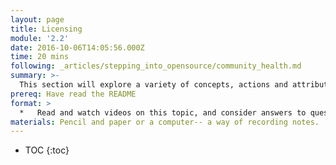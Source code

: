 ```yaml
---
layout: page
title: Licensing
module: '2.2'
date: 2016-10-06T14:05:56.000Z
time: 20 mins
following: _articles/stepping_into_opensource/community_health.md 
summary: >-
  This section will explore a variety of concepts, actions and attributes that form open ecosystems as fuel for collaborative innovation.
prereq: Have read the README
format: >
  *   Read and watch videos on this topic, and consider answers to questions at the end of each section.
materials: Pencil and paper or a computer-- a way of recording notes.
---
```


* TOC
{:toc}